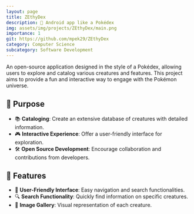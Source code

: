 ```yaml
---
layout: page
title: ZEthyDex
description: 📱 Android app like a Pokédex
img: assets/img/projects/ZEthyDex/main.png
importance: 1
git: https://github.com/mpek29/ZEthyDex
category: Computer Science
subcategory: Software Development
---
```





An open-source application designed in the style of a Pokédex, allowing users to explore and catalog various creatures and features. This project aims to provide a fun and interactive way to engage with the Pokémon universe.

## 🎯 Purpose
- 📚 **Cataloging**: Create an extensive database of creatures with detailed information.
- 🎮 **Interactive Experience**: Offer a user-friendly interface for exploration.
- 🛠️ **Open Source Development**: Encourage collaboration and contributions from developers.

## 📝 Features
- 🌟 **User-Friendly Interface**: Easy navigation and search functionalities.
- 🔍 **Search Functionality**: Quickly find information on specific creatures.
- 📸 **Image Gallery**: Visual representation of each creature.

